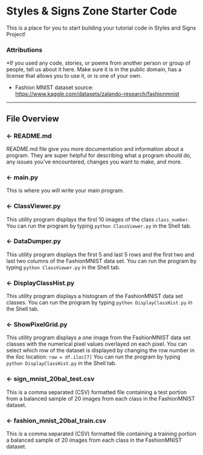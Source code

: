 # Styles & Signs Zone Starter Code

This is a place for you to start building your tutorial code in Styles and Signs Project!



###  Attributions
*If you used any code, stories, or poems from another person or group of people, tell us about it here. Make sure it is in the public domain, has a license that allows you to use it, or is one of your own. 
- Fashion MNIST dataset source: https://www.kaggle.com/datasets/zalando-research/fashionmnist

---

## File Overview

### ← README.md

README.md file give you more documentation and information about a program. They are super helpful for describing what a program should do, any issues you've encountered, changes you want to make, and more. 

### ← main.py
This is where you will write your main program.

### ← ClassViewer.py
This utility program displays the first 10 images of the class `class_number`.
You can run the program by typing `python ClassViewer.py` in the Shell tab.

### ← DataDumper.py
This utility program displays the first 5 and last 5 rows  and the first two and last two columns of the FashionMNIST data set.
You can run the program by typing `python ClassViewer.py` in the Shell tab.


### ← DisplayClassHist.py
This utility program displays a histogram of the FashionMNIST data set classes.
You can run the program by typing `python DisplayClassHist.py` in the Shell tab.

### ← ShowPixelGrid.py
This utility program displays a one image from the FashionMNIST data set classes with the numerical pixel values overlayed  on each pixel. You can select which row of the dataset is displayed by changing the row number in the iloc location: `row = df.iloc[7]`
You can run the program by typing `python DisplayClassHist.py` in the Shell tab.

### ← sign_mnist_20bal_test.csv
This is a comma separated (CSV) formatted file containing a test portion from a balanced sample of 20 images from each class in the FashionMNIST dataset.

### ← fashion_mnist_20bal_train.csv
This is a comma separated (CSV) formatted file containing a training portion a balanced sample of 20 images from each class in the FashionMNIST dataset.